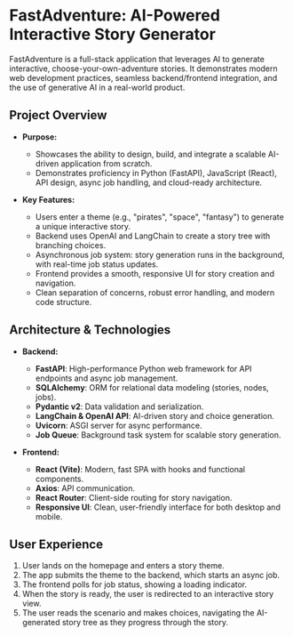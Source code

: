 
# FastAdventure: AI-Powered Interactive Story Generator

FastAdventure is a full-stack application that leverages AI to generate interactive, choose-your-own-adventure stories. It demonstrates modern web development practices, seamless backend/frontend integration, and the use of generative AI in a real-world product.

## Project Overview

- **Purpose:**
  - Showcases the ability to design, build, and integrate a scalable AI-driven application from scratch.
  - Demonstrates proficiency in Python (FastAPI), JavaScript (React), API design, async job handling, and cloud-ready architecture.

- **Key Features:**
  - Users enter a theme (e.g., "pirates", "space", "fantasy") to generate a unique interactive story.
  - Backend uses OpenAI and LangChain to create a story tree with branching choices.
  - Asynchronous job system: story generation runs in the background, with real-time job status updates.
  - Frontend provides a smooth, responsive UI for story creation and navigation.
  - Clean separation of concerns, robust error handling, and modern code structure.

## Architecture & Technologies

- **Backend:**
  - **FastAPI**: High-performance Python web framework for API endpoints and async job management.
  - **SQLAlchemy**: ORM for relational data modeling (stories, nodes, jobs).
  - **Pydantic v2**: Data validation and serialization.
  - **LangChain & OpenAI API**: AI-driven story and choice generation.
  - **Uvicorn**: ASGI server for async performance.
  - **Job Queue**: Background task system for scalable story generation.

- **Frontend:**
  - **React (Vite)**: Modern, fast SPA with hooks and functional components.
  - **Axios**: API communication.
  - **React Router**: Client-side routing for story navigation.
  - **Responsive UI**: Clean, user-friendly interface for both desktop and mobile.

## User Experience

1. User lands on the homepage and enters a story theme.
2. The app submits the theme to the backend, which starts an async job.
3. The frontend polls for job status, showing a loading indicator.
4. When the story is ready, the user is redirected to an interactive story view.
5. The user reads the scenario and makes choices, navigating the AI-generated story tree as they progress through the story.


